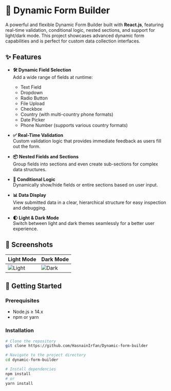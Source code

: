 # 🌟 Dynamic Form Builder

A powerful and flexible Dynamic Form Builder built with **React.js**, featuring real-time validation, conditional logic, nested sections, and support for light/dark mode. This project showcases advanced dynamic form capabilities and is perfect for custom data collection interfaces.

## ✨ Features

- **🛠️ Dynamic Field Selection**  
  Add a wide range of fields at runtime:
  - Text Field
  - Dropdown
  - Radio Button
  - File Upload
  - Checkbox
  - Country (with multi-country phone formats)
  - Date Picker
  - Phone Number (supports various country formats)

- **✅ Real-Time Validation**  
  Custom validation logic that provides immediate feedback as users fill out the form.

- **📦 Nested Fields and Sections**  
  Group fields into sections and even create sub-sections for complex data structures.

- **🔁 Conditional Logic**  
  Dynamically show/hide fields or entire sections based on user input.

- **📊 Data Display**  
  View submitted data in a clear, hierarchical structure for easy inspection and debugging.

- **🌓 Light & Dark Mode**  
  Switch between light and dark themes seamlessly for a better user experience.

## 📸 Screenshots

| Light Mode | Dark Mode |
|------------|-----------|
| ![Light](./screenshots/light-mode.png) | ![Dark](./screenshots/dark-mode.png) |

## 🚀 Getting Started

### Prerequisites

- Node.js ≥ 14.x
- npm or yarn

### Installation

```bash
# Clone the repository
git clone https://github.com/HasnainIrfan/Dynamic-form-builder

# Navigate to the project directory
cd dynamic-form-builder

# Install dependencies
npm install
# or
yarn install
